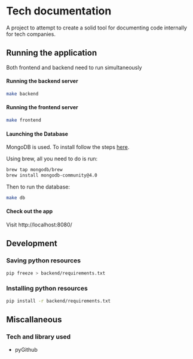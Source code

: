 # Tech documentation

A project to attempt to create a solid tool for documenting code internally for tech companies.

## Running the application

Both frontend and backend need to run simultaneously

#### Running the backend server

```bash
make backend
```

#### Running the frontend server

```bash
make frontend
```

#### Launching the Database

MongoDB is used. To install follow the steps [here](https://docs.mongodb.com/manual/tutorial/install-mongodb-on-os-x/).

Using brew, all you need to do is run:
```bash
brew tap mongodb/brew
brew install mongodb-community@4.0
```

Then to run the database:

```bash
make db
```

#### Check out the app

Visit http://localhost:8080/

## Development

### Saving python resources 

```bash
pip freeze > backend/requirements.txt
```

### Installing python resources

```bash
pip install -r backend/requirements.txt
```

## Miscallaneous 

### Tech and library used

* pyGithub
